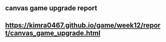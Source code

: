 ## canvas game upgrade report
## https://kimra0467.github.io/game/week12/report/canvas_game_upgrade.html
